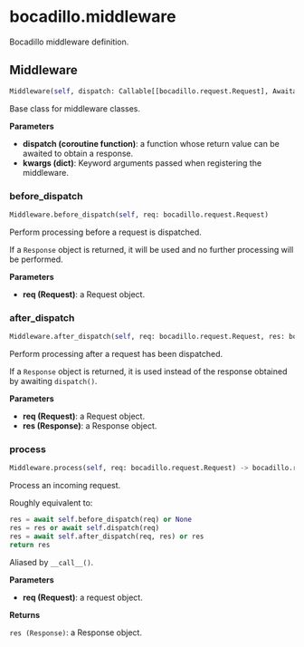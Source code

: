 # bocadillo.middleware
Bocadillo middleware definition.
## Middleware
```python
Middleware(self, dispatch: Callable[[bocadillo.request.Request], Awaitable[bocadillo.response.Response]], **kwargs)
```
Base class for middleware classes.

__Parameters__

- __dispatch (coroutine function)__:
    a function whose return value can be awaited to obtain a response.
- __kwargs (dict)__:
    Keyword arguments passed when registering the middleware.

### before_dispatch
```python
Middleware.before_dispatch(self, req: bocadillo.request.Request)
```
Perform processing before a request is dispatched.

If a `Response` object is returned, it will be used
and no further processing will be performed.

__Parameters__

- __req (Request)__: a Request object.

### after_dispatch
```python
Middleware.after_dispatch(self, req: bocadillo.request.Request, res: bocadillo.response.Response)
```
Perform processing after a request has been dispatched.

If a `Response` object is returned, it is used instead of the response
obtained by awaiting `dispatch()`.

__Parameters__

- __req (Request)__: a Request object.
- __res (Response)__: a Response object.

### process
```python
Middleware.process(self, req: bocadillo.request.Request) -> bocadillo.response.Response
```
Process an incoming request.

Roughly equivalent to:

```python
res = await self.before_dispatch(req) or None
res = res or await self.dispatch(req)
res = await self.after_dispatch(req, res) or res
return res
```

Aliased by `__call__()`.

__Parameters__

- __req (Request)__: a request object.

__Returns__

`res (Response)`: a Response object.

